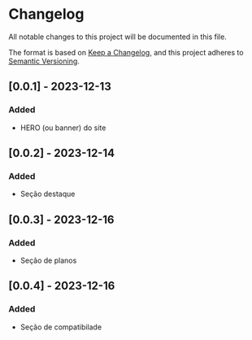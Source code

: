 # Changelog

All notable changes to this project will be documented in this file.

The format is based on [Keep a Changelog](https://keepachangelog.com/en/1.0.0/),
and this project adheres to [Semantic Versioning](https://semver.org/spec/v2.0.0.html).

## [0.0.1] - 2023-12-13

### Added 

- HERO (ou banner) do site

## [0.0.2] - 2023-12-14

### Added

- Seção destaque 

## [0.0.3] - 2023-12-16

### Added

- Seção de planos

## [0.0.4] - 2023-12-16

### Added

- Seção de compatibilade
